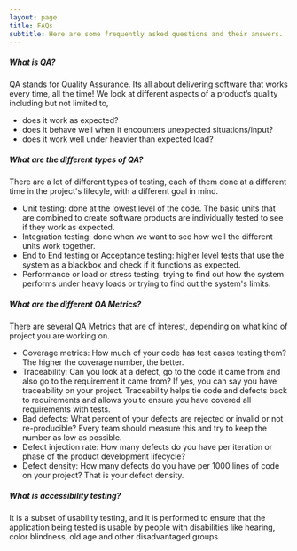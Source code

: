 ```yaml
---
layout: page
title: FAQs
subtitle: Here are some frequently asked questions and their answers.
---
```


##### What is QA?
QA stands for Quality Assurance. Its all about delivering software that works every time, all the time! We look at different aspects of a product’s quality including but not limited to,

 * does it work as expected?
 * does it behave well when it encounters unexpected situations/input?
 * does it work well under heavier than expected load?

##### What are the different types of QA?

There are a lot of different types of testing, each of them done at a different time in the project's lifecyle, with a different goal in mind.

 * Unit testing: done at the lowest level of the code. The basic units that are combined to create software products are individually tested to see if they work as expected.
 * Integration testing: done when we want to see how well the different units work together.
 * End to End testing or Acceptance testing: higher level tests that use the system as a blackbox and check if it functions as expected.
 * Performance or load or stress testing: trying to find out how the system performs under heavy loads or trying to find out the system's limits.

##### What are the different QA Metrics?

There are several QA Metrics that are of interest, depending on what kind of project you are working on.

 * Coverage metrics: How much of your code has test cases testing them?  The higher the coverage number, the better.
 * Traceability: Can you look at a defect, go to the code it came from and also go to the requirement it came from? If yes, you can say you have traceability on your project. Traceability helps tie code and defects back to requirements and allows you to ensure you have covered all requirements with tests.
 * Bad defects: What percent of your defects are rejected or invalid or not re-producible? Every team should measure this and try to keep the number as low as possible.
 * Defect injection rate: How many defects do you have per iteration or phase of the product development lifecycle?
 * Defect density: How many defects do you have per 1000 lines of code on your project? That is your defect density.

##### What is accessibility testing?

It is a subset of usability testing, and it is performed to ensure that the application being tested is usable by people with disabilities like hearing, color blindness, old age and other disadvantaged groups
